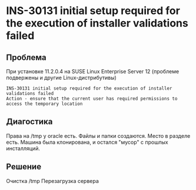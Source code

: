 # INS-30131 initial setup required for the execution of installer validations failed

## Проблема

При установке 11.2.0.4 на SUSE Linux Enterprise Server 12 (проблеме подвержены и другие Linux-дистрибутивы)

```
INS-30131 initial setup required for the execution of installer validations failed
Action - ensure that the current user has required permissions to access the temporary location
```

## Диагостика

Права на /tmp у oracle есть. Файлы и папки создаются.
Место в разделе есть.
Машина была клонирована, и остался "мусор" с прошлых инсталляций.

## Решение

Очистка /tmp
Перезагрузка сервера